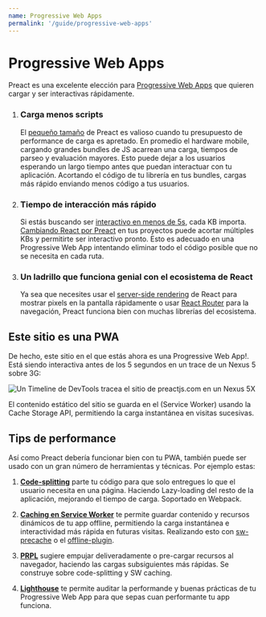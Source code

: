 ```yaml
---
name: Progressive Web Apps
permalink: '/guide/progressive-web-apps'
---
```


# Progressive Web Apps

Preact es una excelente elección para [Progressive Web Apps](https://web.dev/learn/pwa/) que quieren cargar y ser interactivas rápidamente.

<ol class="list-view">
    <li class="list-item">
        <div class="list-header">
          <div class="_bubble" style="background-image: url(/pwa-guide/load-less-script.svg);"></div>
        </div>
        <div class="list-detail">
          <div class="_title-block">
            <h3>Carga menos scripts</h3>
          </div>
          <p class="_summary">El <a href="/about/project-goals">pequeño tamaño</a> de Preact es valioso cuando tu presupuesto de performance de carga es apretado. En promedio el hardware mobile, cargando grandes bundles de JS acarrean una carga, tiempos de parseo y evaluación mayores. Esto puede dejar a los usuarios esperando un largo tiempo antes que puedan interactuar con tu aplicación.  Acortando el código de tu librería en tus bundles, cargas más rápido enviando menos código a tus usuarios. </p>
        </div>
    </li>
    <li class="list-item">
        <div class="list-header">
          <div class="_bubble" style="background-image: url(/pwa-guide/faster-tti.svg);"></div>
        </div>
        <div class="list-detail">
          <div class="_title-block">
            <h3>Tiempo de interacción más rápido</h3>
          </div>
          <p class="_summary">Si estás buscando ser <a href="https://infrequently.org/2016/09/what-exactly-makes-something-a-progressive-web-app/">interactivo en menos de 5s</a>, cada KB importa. <a href="/guide/v8/switching-to-preact">Cambiando React por Preact</a> en tus proyectos puede acortar múltiples KBs y permitirte ser interactivo pronto. Esto es adecuado en una Progressive Web App intentando eliminar todo el código posible que no se necesita en cada ruta.</p>
        </div>
    </li>
    <li class="list-item">
        <div class="list-header">
          <div class="_bubble" style="background-image: url(/pwa-guide/building-block.svg);"></div>
        </div>
        <div class="list-detail">
          <div class="_title-block">
            <h3>Un ladrillo que funciona genial con el ecosistema de React</h3>
          </div>
          <p class="_summary">Ya sea que necesites usar el <a href="https://facebook.github.io/react/docs/react-dom-server.html">server-side rendering</a> de React para mostrar pixels en la pantalla rápidamente o usar <a href="https://github.com/ReactTraining/react-router">React Router</a> para la navegación, Preact funciona bien con muchas librerías del ecosistema. </p>
        </div>
    </li>
</ol>

## Este sitio es una PWA

De hecho, este sitio en el que estás ahora es una Progressive Web App!. Está siendo interactiva antes de los 5 segundos en un trace de un Nexus 5 sobre 3G:

<img src="/pwa-guide/timeline.jpg" alt="Un Timeline de DevTools tracea el sitio de preactjs.com en un Nexus 5X"/>

El contenido estático del sitio se guarda en el (Service Worker) usando la Cache Storage API, permitiendo la carga instantánea en visitas sucesivas.

## Tips de performance

Así como Preact debería funcionar bien con tu PWA, también puede ser usado con un gran número de herramientas y técnicas. Por ejemplo estas:

<ol class="list-view">
    <li class="list-item">
        <div class="list-header">
          <div class="_bubble" style="background-image: url(/pwa-guide/code-splitting.svg);"></div>
        </div>
        <div class="list-detail">
          <p class="_summary"><strong><a href="https://webpack.js.org/guides/code-splitting/">Code-splitting</a></strong> parte tu código para que solo entregues lo que el usuario necesita en una página. Haciendo Lazy-loading del resto de la aplicación, mejorando el tiempo de carga. Soportado en Webpack.</p>
        </div>
    </li>
    <li class="list-item">
        <div class="list-header">
          <div class="_bubble" style="background-image: url(/pwa-guide/service-worker-caching.svg);"></div>
        </div>
        <div class="list-detail">
          <p class="_summary"><strong><a href="https://developers.google.com/web/fundamentals/getting-started/primers/service-workers">Caching en Service Worker</a></strong> te permite guardar contenido y recursos dinámicos de tu app offline, permitiendo la carga instantánea e interactividad más rápida en futuras visitas. Realizando esto con <a href="https://github.com/GoogleChrome/sw-precache#wrappers-and-starter-kits">sw-precache</a> o el <a href="https://github.com/NekR/offline-plugin">offline-plugin</a>.</p>
        </div>
    </li>
    <li class="list-item">
        <div class="list-header">
          <div class="_bubble" style="background-image: url(/pwa-guide/prpl.svg);"></div>
        </div>
        <div class="list-detail">
          <p class="_summary"><strong><a href="https://developers.google.com/web/fundamentals/performance/prpl-pattern/">PRPL</a></strong> sugiere empujar deliveradamente o pre-cargar recursos al navegador, haciendo las cargas subsiguientes más rápidas. Se construye sobre code-splitting y SW caching. </p>
        </div>
    </li>
    <li class="list-item">
        <div class="list-header">
          <div class="_bubble" style="background-image: url(/pwa-guide/lighthouse.svg);"></div>
        </div>
        <div class="list-detail">
          <p class="_summary"><strong><a href="https://github.com/GoogleChrome/lighthouse/">Lighthouse</a></strong> te permite auditar la performande y buenas prácticas de tu Progressive Web App para que sepas cuan performante tu app funciona.</p>
        </div>
    </li>
</ol>

